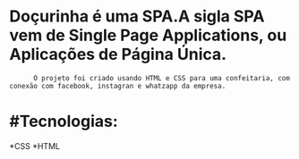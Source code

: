 # Doçurinha é uma SPA.A sigla SPA vem de Single Page Applications, ou Aplicações de Página Única.
          O projeto foi criado usando HTML e CSS para uma confeitaria, com conexão com facebook, instagran e whatzapp da empresa.
# #Tecnologias:
*CSS
*HTML
